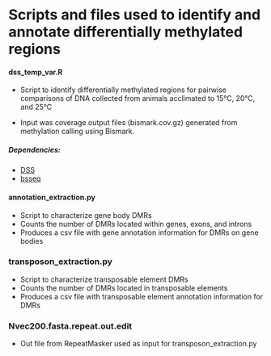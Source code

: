 # Scripts and files used to identify and annotate differentially methylated regions

#### dss_temp_var.R
* Script to identify differentially methylated regions for pairwise comparisons of DNA collected from animals acclimated to 15°C, 20°C, and 25°C

* Input was coverage output files (bismark.cov.gz) generated from methylation calling using Bismark.

##### Dependencies: 
* [DSS](https://www.bioconductor.org/packages/release/bioc/html/DSS.html)
* [bsseq](https://www.bioconductor.org/packages/release/bioc/html/bsseq.html)

#### annotation_extraction.py
* Script to characterize gene body DMRs
* Counts the number of DMRs located within genes, exons, and introns
* Produces a csv file with gene annotation information for DMRs on gene bodies

### transposon_extraction.py
* Script to characterize transposable element DMRs
* Counts the number of DMRs located in transposable elements
* Produces a csv file with transposable element annotation information for DMRs

### Nvec200.fasta.repeat.out.edit 
* Out file from RepeatMasker used as input for transposon_extraction.py
